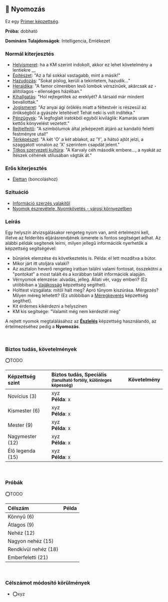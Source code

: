 ## 🔵 Nyomozás

Ez egy [Primer képzettség](../015_primer_szekunder_ismeretek.md).

**Próba:** dobható

**Domináns Tulajdonságok**: Intelligencia, Emlékezet

### Normál kiterjesztés

- [Helyismeret](../fortelyok.kiemelt/helyismeret.md): ha a KM szerint indokolt, akkor ez lehet követelmény a lentiekre
__
- [Építészet](../fortelyok.altalanos/epiteszet.md): "Az a fal sokkal vastagabb, mint a másik!"
- [Hazudozás](../fortelyok.szabad/hazudozas.md): "Sokat  pislog, kerüli a tekintetem, hazudik..."
- [Heraldika](../fortelyok.szabad/heraldika.md): "A famor címerében levő lombok vérszínűek, akárcsak az - állítólagos - ellenséges házéban."
- [Kihallgatás](../fortelyok.szabad/kihallgatas.md): "Hol rejtegetitek az ereklyét? A társaid már mindent bevallottak."
- [Jogismeret](../fortelyok.szabad/jogismeret.md): "Az anyai ági öröklés miatt a féltestvér is részesül az örökségből a gyászév leteltével! Tehát neki is volt indítéka."
- [Pénzügyek](../fortelyok.szabad/penzugyek.md): "A legfoglalt iratokból egyből kiviláglik: Kamarás uram kettős könyvelést vezetett."
- [Rejtjelfejtő](../fortelyok.szabad/rejtjelfejto.md): "A szimbólumok által jelképezett átjáró az kandalló feletti festményre utal!"
- [Térképészet](../fortelyok.szabad/terkepeszet.md): "A két 'O' a két ablakot, az 'Y', a hátsó ajtót jelzi, a szaggatott vonalon az 'X' szerintem csapdát jelent."
- [Titkos szervezeti kultúra](../fortelyok.szabad/titkos_szervezeti_kultura.md): "A Karvaly céh második embere..., a nyakát az Ítészek céhének stílusában vágták át."

### Erős kiterjesztés

- [Élettan](../fortelyok.altalanos/elettan.md) (boncoláshoz)

### Szituáció

- [Információ szerzés valakitől](../szituaciok/informacio_szerzes.md)
- [Nyomok észrevétele, Nyomkövetés - városi környezetben](../szituaciok/nyomok_nyomkovetes_varos.md)

### Leírás

Egy helyszín átvizsgálásakor rengeteg nyom van, amit értelmezni kell, illetve az felderítés eljárásrendjének ismerete is fontos segítséget adhat. Az alábbi példák segítenek leírni, milyen jellegű információk nyerhetők a képzettség segítségével:
- bűnjelek elemzése és következtetés is. Példa: el lett mozdítva a bútor.
- Mikor járt itt utoljára valaki?
- Az asztalon heverő rengeteg iratban találni valami fontosat, összekötni a "pontokat" a most talált és a korábban talált információk alapján.
- Vérnyomok elemzése: alvadás, jelleg. Állati vér, vagy emberi? (Ez utóbbiban a [Vajákosság](../kepzettsegek.szekunder/vajakossag.md) képzettség segíthet).
- Holttest vizsgálata: mitől halt meg? Apró tűnyom kiszúrása. Mérgezés? Milyen méreg lehetett?  (Ez utóbbiban a [Méregkeverés](meregkeveres.md) képzettség segíthet).
- Kit érdemes kikérdezni a helyszínen
- KM kis segítsége: "Valamit még nem kérdeztél meg"

A rejtett nyomok megtalálásához az **[Észlelés](eszleles.md)** képzettség használandó, az értelmezéséhez pedig a **Nyomozás**.

<br />

### Biztos tudás, követelmények

⭕TODO

| Képzettség szint | Biztos tudás, Speciális <br /><sub>(tanulható fortély, különleges  képesség)</sub> | Követelmény |
|:---------------- |:---------------------------------------------------------------------------------- |:-----------:|
| Novícius (3)     | xyz <br /> **Példa**: x                                                            |             |
| Kismester (6)    | xyz <br /> **Példa**: x                                                            |             |
| Mester (9)       | xyz <br /> **Példa**: x                                                            |             |
| Nagymester (12)  | xyz <br /> **Példa**: x                                                            |             |
| Élő legenda (15) | xyz <br /> **Példa**: x                                                            |             |

<br />

### Próbák
⭕TODO

| Célszám | Példa  |
| :----------- | :----------- |
| Könnyű       (6)  | |
| Átlagos      (9)  | |
| Nehéz        (12) | |
| Nagyon nehéz (15) | |
| Rendkívül nehéz (18) | |
| Emberfeletti (21) | |

<br />

### Célszámot módosító körülmények

- ⭕xyz
